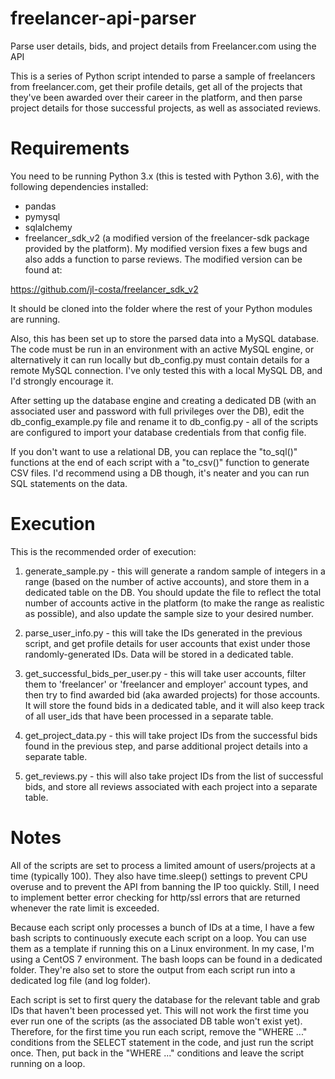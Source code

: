 # freelancer-api-parser
Parse user details, bids, and project details from Freelancer.com using the API

This is a series of Python script intended to parse a sample of freelancers from freelancer.com, get their profile details, get all of the projects that they've been awarded over their career in the platform, and then parse project details for those successful projects, as well as associated reviews.

# Requirements

You need to be running Python 3.x (this is tested with Python 3.6), with the following dependencies installed:

- pandas
- pymysql
- sqlalchemy
- freelancer_sdk_v2 (a modified version of the freelancer-sdk package provided by the platform). My modified version fixes a few bugs and also adds a function to parse reviews. The modified version can be found at:

https://github.com/jl-costa/freelancer_sdk_v2

It should be cloned into the folder where the rest of your Python modules are running.

Also, this has been set up to store the parsed data into a MySQL database. The code must be run in an environment with an active MySQL engine, or alternatively it can run locally but db_config.py must contain details for a remote MySQL connection. I've only tested this with a local MySQL DB, and I'd strongly encourage it.

After setting up the database engine and creating a dedicated DB (with an associated user and password with full privileges over the DB), edit the db_config_example.py file and rename it to db_config.py - all of the scripts are configured to import your database credentials from that config file.

If you don't want to use a relational DB, you can replace the "to_sql()" functions at the end of each script with a "to_csv()" function to generate CSV files. I'd recommend using a DB though, it's neater and you can run SQL statements on the data.

# Execution

This is the recommended order of execution:

1) generate_sample.py - this will generate a random sample of integers in a range (based on the number of active accounts), and store them in a dedicated table on the DB. You should update the file to reflect the total number of accounts active in the platform (to make the range as realistic as possible), and also update the sample size to your desired number.

2) parse_user_info.py - this will take the IDs generated in the previous script, and get profile details for user accounts that exist under those randomly-generated IDs. Data will be stored in a dedicated table.

3) get_successful_bids_per_user.py - this will take user accounts, filter them to 'freelancer' or 'freelancer and employer' account types, and then try to find awarded bid (aka awarded projects) for those accounts. It will store the found bids in a dedicated table, and it will also keep track of all user_ids that have been processed in a separate table.

4) get_project_data.py - this will take project IDs from the successful bids found in the previous step, and parse additional project details into a separate table.

5) get_reviews.py - this will also take project IDs from the list of successful bids, and store all reviews associated with each project into a separate table.

# Notes

All of the scripts are set to process a limited amount of users/projects at a time (typically 100). They also have time.sleep() settings to prevent CPU overuse and to prevent the API from banning the IP too quickly. Still, I need to implement better error checking for http/ssl errors that are returned whenever the rate limit is exceeded.

Because each script only processes a bunch of IDs at a time, I have a few bash scripts to continuously execute each script on a loop. You can use them as a template if running this on a Linux environment. In my case, I'm using a CentOS 7 environment. The bash loops can be found in a dedicated folder. They're also set to store the output from each script run into a dedicated log file (and log folder).

Each script is set to first query the database for the relevant table and grab IDs that haven't been processed yet. This will not work the first time you ever run one of the scripts (as the associated DB table won't exist yet). Therefore, for the first time you run each script, remove the "WHERE ..." conditions from the SELECT statement in the code, and just run the script once. Then, put back in the "WHERE ..." conditions and leave the script running on a loop.
